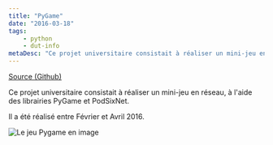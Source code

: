 ```yaml
---
title: "PyGame"
date: "2016-03-18"
tags:
    - python
    - dut-info
metaDesc: "Ce projet universitaire consistait à réaliser un mini-jeu en réseau, à l'aide des librairies PyGame et PodSixNet."
---
```


[Source (Github)](https://github.com/sylvainmetayer/pygame)

Ce projet universitaire consistait à réaliser un mini-jeu en réseau, à l'aide des librairies PyGame et PodSixNet.

Il a été réalisé entre Février et Avril 2016.

![Le jeu Pygame en image](/images/pygame.jpg)
